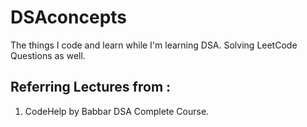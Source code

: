 # DSAconcepts
The things I code and learn while I'm learning DSA. Solving LeetCode Questions as well.

## Referring Lectures from : 
1. CodeHelp by Babbar DSA Complete Course.
